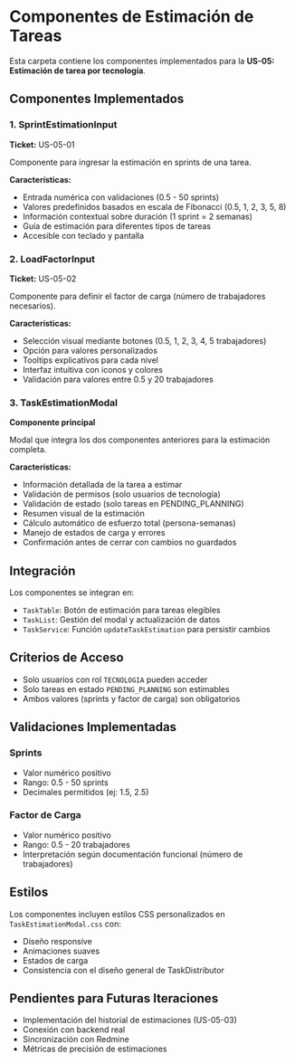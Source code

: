 # Componentes de Estimación de Tareas

Esta carpeta contiene los componentes implementados para la **US-05: Estimación de tarea por tecnología**.

## Componentes Implementados

### 1. SprintEstimationInput
**Ticket:** US-05-01

Componente para ingresar la estimación en sprints de una tarea.

**Características:**
- Entrada numérica con validaciones (0.5 - 50 sprints)
- Valores predefinidos basados en escala de Fibonacci (0.5, 1, 2, 3, 5, 8)
- Información contextual sobre duración (1 sprint = 2 semanas)
- Guía de estimación para diferentes tipos de tareas
- Accesible con teclado y pantalla

### 2. LoadFactorInput
**Ticket:** US-05-02

Componente para definir el factor de carga (número de trabajadores necesarios).

**Características:**
- Selección visual mediante botones (0.5, 1, 2, 3, 4, 5 trabajadores)
- Opción para valores personalizados
- Tooltips explicativos para cada nivel
- Interfaz intuitiva con iconos y colores
- Validación para valores entre 0.5 y 20 trabajadores

### 3. TaskEstimationModal
**Componente principal**

Modal que integra los dos componentes anteriores para la estimación completa.

**Características:**
- Información detallada de la tarea a estimar
- Validación de permisos (solo usuarios de tecnología)
- Validación de estado (solo tareas en PENDING_PLANNING)
- Resumen visual de la estimación
- Cálculo automático de esfuerzo total (persona-semanas)
- Manejo de estados de carga y errores
- Confirmación antes de cerrar con cambios no guardados

## Integración

Los componentes se integran en:
- `TaskTable`: Botón de estimación para tareas elegibles
- `TaskList`: Gestión del modal y actualización de datos
- `TaskService`: Función `updateTaskEstimation` para persistir cambios

## Criterios de Acceso

- Solo usuarios con rol `TECNOLOGIA` pueden acceder
- Solo tareas en estado `PENDING_PLANNING` son estimables
- Ambos valores (sprints y factor de carga) son obligatorios

## Validaciones Implementadas

### Sprints
- Valor numérico positivo
- Rango: 0.5 - 50 sprints
- Decimales permitidos (ej: 1.5, 2.5)

### Factor de Carga
- Valor numérico positivo
- Rango: 0.5 - 20 trabajadores
- Interpretación según documentación funcional (número de trabajadores)

## Estilos

Los componentes incluyen estilos CSS personalizados en `TaskEstimationModal.css` con:
- Diseño responsive
- Animaciones suaves
- Estados de carga
- Consistencia con el diseño general de TaskDistributor

## Pendientes para Futuras Iteraciones

- Implementación del historial de estimaciones (US-05-03)
- Conexión con backend real
- Sincronización con Redmine
- Métricas de precisión de estimaciones 